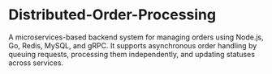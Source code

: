 # Distributed-Order-Processing
A microservices-based backend system for managing orders using Node.js, Go, Redis, MySQL, and gRPC. It supports asynchronous order handling by queuing requests, processing them independently, and updating statuses across services.

